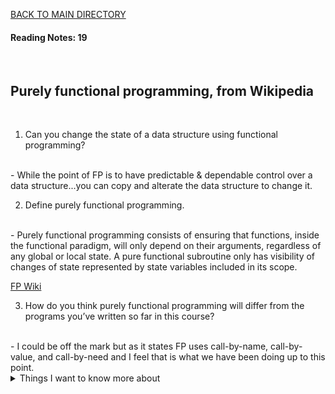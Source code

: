 [BACK TO MAIN DIRECTORY](../README.md)

#### Reading Notes: 19
<br>

## Purely functional programming, from Wikipedia
<br>


1. Can you change the state of a data structure using functional programming?
<br>
- While the point of FP is to have predictable & dependable control over a data structure...you can copy and alterate the data structure to change it.

2. Define purely functional programming.
<br>
- Purely functional programming consists of ensuring that functions, inside the functional paradigm, will only depend on their arguments, regardless of any global or local state. A pure functional subroutine only has visibility of changes of state represented by state variables included in its scope.

[FP Wiki](https://en.wikipedia.org/wiki/Purely_functional_programming)
<br>


3. How do you think purely functional programming will differ from the programs you’ve written so far in this course?
<br>
- I could be off the mark but as it states FP uses call-by-name, call-by-value, and call-by-need and I feel that is what we have been doing up to this point.



<details>
<summary>Things I want to know more about</summary>

Begin writing here...
  
</details>